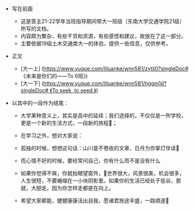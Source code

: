 * 写在前面
  - 这是答主21-22学年当班指导期间带大一班级（东南大学交通学院21级）所写的文档。
  - 内容颇为繁杂，有些干货和资源，有些感悟和建议，故放在了这一部分。
  - 主要依据19级土木交通类大一的体验，提供一些信息，仅供参考。

* 正文
  - [大一上] (https://www.yuque.com/liluanke/wnn581/zytli0?singleDoc# 《未来是你们的——To 6班》)
  - [大一下] ([https://www.yuque.com/liluanke/wnn581/hggm1d?singleDoc# 《To seek, to seed.》](https://www.yuque.com/liluanke/wnn581/hggm1d?singleDoc#%20%E3%80%8ATo%20seek,%20to%20seed.%E3%80%8B))

* 以其中的一段作为结尾：
  - 大学某种意义上，其实是高中的延续；我们选择的，不仅仅是一所学校，更是一个新的生活方式，一段新的旅程🏃‍；

  - 在学习之外，想对大家说：

  - 孤独的时候，想想这句话：山川是不卷收的文章，日月为你掌灯伴读📕

  - 而心情不好的时候，要经常问自己，你有什么而不是没有什么

  - 如果你觉得不爽，你就抬眼望窗外，🌸世界很大，风景很美，机会很多，人生很短，不要蜷缩在一小块阴影里。如果你的生活已经处于低谷，那就，大胆走。因为你怎样走都是在向上。

  - 希望大家都能，健健康康活出自我，愿诸君旅途丰盛，一路顺遂🎉


